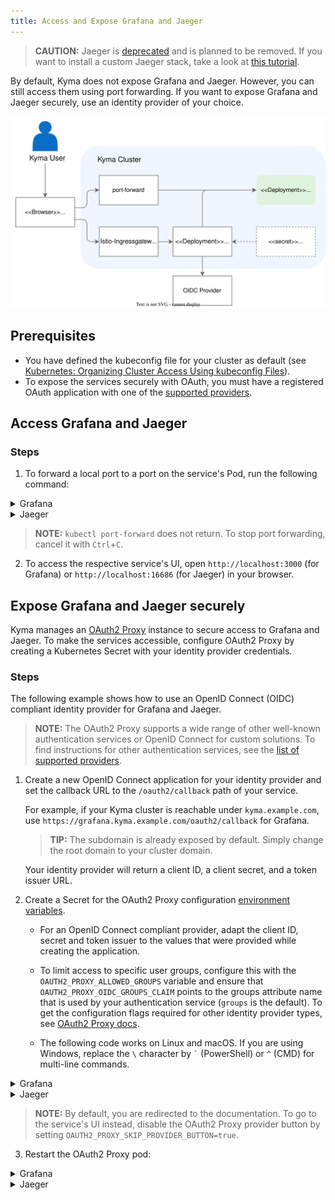 ```yaml
---
title: Access and Expose Grafana and Jaeger
---
```


> **CAUTION:** Jaeger is [deprecated](https://kyma-project.io/blog/jaeger-deprecation) and is planned to be removed. If you want to install a custom Jaeger stack, take a look at [this tutorial](https://github.com/kyma-project/examples/tree/main/jaeger).

By default, Kyma does not expose Grafana and Jaeger. However, you can still access them using port forwarding. If you want to expose Grafana and Jaeger securely, use an identity provider of your choice.

![Access services flow](./assets/obsv-access-services.svg)

## Prerequisites

- You have defined the kubeconfig file for your cluster as default (see [Kubernetes: Organizing Cluster Access Using kubeconfig Files](https://kubernetes.io/docs/concepts/configuration/organize-cluster-access-kubeconfig/)).
- To expose the services securely with OAuth, you must have a registered OAuth application with one of the [supported providers](https://oauth2-proxy.github.io/oauth2-proxy/docs/configuration/oauth_provider#github-auth-provider).

## Access Grafana and Jaeger

### Steps

1. To forward a local port to a port on the service's Pod, run the following command:

<div tabs>
  <details>
  <summary>
  Grafana
  </summary>

  ```bash
  kubectl -n kyma-system port-forward svc/monitoring-grafana 3000:80
  ```

  </details>
  <details>
  <summary>
  Jaeger
  </summary>

  ```bash
  kubectl -n kyma-system port-forward svc/tracing-jaeger-query 16686:16686
  ```

  </details>
</div>

>**NOTE:** `kubectl port-forward` does not return. To stop port forwarding, cancel it with `Ctrl`+`C`.

2. To access the respective service's UI, open `http://localhost:3000` (for Grafana) or `http://localhost:16686` (for Jaeger) in your browser.

## Expose Grafana and Jaeger securely

Kyma manages an [OAuth2 Proxy](https://oauth2-proxy.github.io/oauth2-proxy/) instance to secure access to Grafana and Jaeger. To make the services accessible, configure OAuth2 Proxy by creating a Kubernetes Secret with your identity provider credentials.

### Steps

The following example shows how to use an OpenID Connect (OIDC) compliant identity provider for Grafana and Jaeger.

>**NOTE:** The OAuth2 Proxy supports a wide range of other well-known authentication services or OpenID Connect for custom solutions. To find instructions for other authentication services, see the [list of supported providers](https://oauth2-proxy.github.io/oauth2-proxy/docs/configuration/oauth_provider).

1. Create a new OpenID Connect application for your identity provider and set the callback URL to the `/oauth2/callback` path of your service.

   For example, if your Kyma cluster is reachable under `kyma.example.com`, use `https://grafana.kyma.example.com/oauth2/callback` for Grafana.

   > **TIP:** The subdomain is already exposed by default. Simply change the root domain to your cluster domain.

   Your identity provider will return a client ID, a client secret, and a token issuer URL.

2. Create a Secret for the OAuth2 Proxy configuration [environment variables](https://oauth2-proxy.github.io/oauth2-proxy/docs/configuration/overview/#environment-variables).

   - For an OpenID Connect compliant provider, adapt the client ID, secret and token issuer to the values that were provided while creating the application.

   - To limit access to specific user groups, configure this with the `OAUTH2_PROXY_ALLOWED_GROUPS` variable and ensure that `OAUTH2_PROXY_OIDC_GROUPS_CLAIM` points to the groups attribute name that is used by your authentication service (`groups` is the default). To get the configuration flags required for other identity provider types, see [OAuth2 Proxy docs](https://oauth2-proxy.github.io/oauth2-proxy/docs/configuration/oauth_provider/).

   - The following code works on Linux and macOS. If you are using Windows, replace the `` \ `` character by `` ` `` (PowerShell) or `` ^ `` (CMD) for multi-line commands.

<div tabs>
  <details>
  <summary>
  Grafana
  </summary>

  ```bash
  kubectl -n kyma-system create secret generic monitoring-auth-proxy-grafana-user \
    --from-literal="OAUTH2_PROXY_CLIENT_ID=<my-client-id>" \
    --from-literal="OAUTH2_PROXY_CLIENT_SECRET=<my-client-secret>" \
    --from-literal="OAUTH2_PROXY_OIDC_ISSUER_URL=<my-token-issuer>" \
    --from-literal="OAUTH2_PROXY_PROVIDER=oidc" \
    --from-literal="OAUTH2_PROXY_SCOPE=openid email" \
    --from-literal="OAUTH2_PROXY_ALLOWED_GROUPS=<my-groups>" \
    --from-literal="OAUTH2_PROXY_SKIP_PROVIDER_BUTTON=true"
  ```

  </details>
  <details>
  <summary>
  Jaeger
  </summary>

  ```bash
  kubectl -n kyma-system create secret generic tracing-auth-proxy-user \
    --from-literal="OAUTH2_PROXY_CLIENT_ID=<my-client-id>" \
    --from-literal="OAUTH2_PROXY_CLIENT_SECRET=<my-client-secret>" \
    --from-literal="OAUTH2_PROXY_OIDC_ISSUER_URL=<my-token-issuer>" \
    --from-literal="OAUTH2_PROXY_PROVIDER=oidc" \
    --from-literal="OAUTH2_PROXY_SCOPE=openid email" \
    --from-literal="OAUTH2_PROXY_ALLOWED_GROUPS=<my-groups>" \
    --from-literal="OAUTH2_PROXY_SKIP_PROVIDER_BUTTON=true"
  ```

  </details>
</div>

>**NOTE:** By default, you are redirected to the documentation. To go to the service's UI instead, disable the OAuth2 Proxy provider button by setting `OAUTH2_PROXY_SKIP_PROVIDER_BUTTON=true`.

3. Restart the OAuth2 Proxy pod:

<div tabs>
  <details>
  <summary>
  Grafana
  </summary>

  ```bash
  kubectl -n kyma-system rollout restart deployment monitoring-auth-proxy-grafana
  ```

  </details>
  <details>
  <summary>
  Jaeger
  </summary>

  ```bash
  kubectl -n kyma-system rollout restart deployment tracing-auth-proxy
  ```

  </details>
</div>
